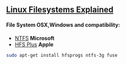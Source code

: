 ## [Linux Filesystems Explained](https://help.ubuntu.com/community/LinuxFilesystemsExplained)

#### File System OSX,Windows and compatibility:
* [NTFS](https://help.ubuntu.com/community/MountingWindowsPartitions) <strong>Microsoft</strong>
* [HFS Plus](https://help.ubuntu.com/community/hfsplus)  <strong>Apple</strong>

```bash
sudo apt-get install hfsprogs ntfs-3g fuse
```
